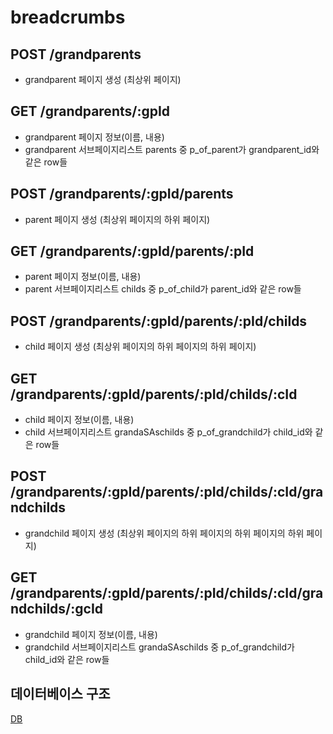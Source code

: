 # breadcrumbs

## POST /grandparents

-   grandparent 페이지 생성 (최상위 페이지)

## GET /grandparents/:gpId

-   grandparent 페이지 정보(이름, 내용)
-   grandparent 서브페이지리스트
    parents 중 p_of_parent가 grandparent_id와 같은 row들

## POST /grandparents/:gpId/parents

-   parent 페이지 생성 (최상위 페이지의 하위 페이지)

## GET /grandparents/:gpId/parents/:pId

-   parent 페이지 정보(이름, 내용)
-   parent 서브페이지리스트
    childs 중 p_of_child가 parent_id와 같은 row들

## POST /grandparents/:gpId/parents/:pId/childs

-   child 페이지 생성 (최상위 페이지의 하위 페이지의 하위 페이지)

## GET /grandparents/:gpId/parents/:pId/childs/:cId

-   child 페이지 정보(이름, 내용)
-   child 서브페이지리스트
    grandaSAschilds 중 p_of_grandchild가 child_id와 같은 row들

## POST /grandparents/:gpId/parents/:pId/childs/:cId/grandchilds

-   grandchild 페이지 생성 (최상위 페이지의 하위 페이지의 하위 페이지의 하위 페이지)

## GET /grandparents/:gpId/parents/:pId/childs/:cId/grandchilds/:gcId

-   grandchild 페이지 정보(이름, 내용)
-   grandchild 서브페이지리스트
    grandaSAschilds 중 p_of_grandchild가 child_id와 같은 row들

## 데이터베이스 구조

[DB](https://drawsql.app/teams/haksoo-jis-team/diagrams/breadcrumbs)
